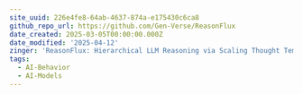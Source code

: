 ```yaml
---
site_uuid: 226e4fe8-64ab-4637-874a-e175430c6ca8
github_repo_url: https://github.com/Gen-Verse/ReasonFlux
date_created: 2025-03-05T00:00:00.000Z
date_modified: '2025-04-12'
zinger: 'ReasonFlux: Hierarchical LLM Reasoning via Scaling Thought Templates'
tags:
  - AI-Behavior
  - AI-Models
---
```
















